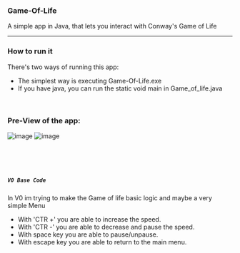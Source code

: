 ### **Game-Of-Life**

A simple app in Java, that lets you interact with Conway's Game of Life

------

### **How to run it**
There's two ways of running this app:
* The simplest way is executing Game-Of-Life.exe
* If you have java, you can run the static void main in Game_of_life.java 


<br/>

### **Pre-View of the app:**
![image](https://user-images.githubusercontent.com/30934149/118011248-1a019900-b350-11eb-87f6-32a761a132da.png)
![image](https://user-images.githubusercontent.com/30934149/118014980-1112c680-b354-11eb-9601-527b0803979f.png)

<br/>
<br/>
<br/>

##### `V0 Base Code`

In V0 im trying to make the Game of life basic logic and maybe a very simple Menu
* With 'CTR +' you are able to increase the speed.
* With 'CTR -' you are able to decrease and pause the speed.
* With space key you are able to pause/unpause.
* With escape key you are able to return to the main menu.